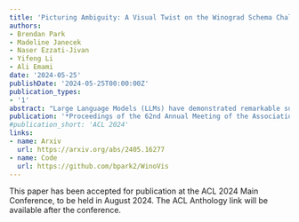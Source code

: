 ```yaml
---
title: 'Picturing Ambiguity: A Visual Twist on the Winograd Schema Challenge'
authors:
- Brendan Park
- Madeline Janecek
- Naser Ezzati-Jivan
- Yifeng Li
- Ali Emami
date: '2024-05-25'
publishDate: '2024-05-25T00:00:00Z'
publication_types:
- '1'
abstract: "Large Language Models (LLMs) have demonstrated remarkable success in tasks like the Winograd Schema Challenge (WSC), showcasing advanced textual common-sense reasoning. However, applying this reasoning to multimodal domains, where understanding text and images together is essential, remains a substantial challenge. To address this, we introduce WinoVis, a novel dataset specifically designed to probe text-to-image models on pronoun disambiguation within multimodal contexts. Utilizing GPT-4 for prompt generation and Diffusion Attentive Attribution Maps (DAAM) for heatmap analysis, we propose a novel evaluation framework that isolates the models' ability in pronoun disambiguation from other visual processing challenges. Evaluation of successive model versions reveals that, despite incremental advancements, Stable Diffusion 2.0 achieves a precision of 56.7% on WinoVis, only marginally surpassing random guessing. Further error analysis identifies important areas for future research aimed at advancing text-to-image models in their ability to interpret and interact with the complex visual world."
publication: '*Proceedings of the 62nd Annual Meeting of the Association for Computational Linguistics **(ACL 2024)***'
#publication_short: 'ACL 2024'
links:
- name: Arxiv
  url: https://arxiv.org/abs/2405.16277
- name: Code
  url: https://github.com/bpark2/WinoVis
---
```


This paper has been accepted for publication at the ACL 2024 Main Conference, to be held in August 2024. The ACL Anthology link will be available after the conference.